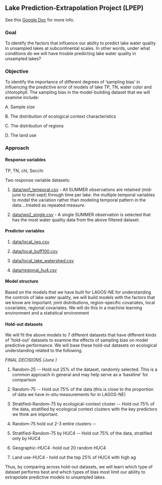 ## Lake Prediction-Extrapolation Project (LPEP)

See this [Google Doc](https://docs.google.com/document/d/1SupPLm-Tww5CyHHUf4k3YYq-UqnGKzyErm4Bz9yBOZg/edit?usp=sharing) for more info.

### Goal
To identify the factors that influence our ability to predict lake water quality in unsampled lakes at subcontinental scales. In other words, under what conditions do we will have trouble predicting lake water quality in unsampled lakes? 

### Objective
To identify the importance of different degrees of ‘sampling bias’ in influencing the predictive error of models of lake TP, TN, water color and chlorophyll. The sampling bias in the model-building dataset that we will examine include:

A.  Sample size 

B.  The distribution of ecological context characteristics 

C.  The distribution of regions 

D.  The land use

### Approach

#### Response variables

TP, TN, chl, Secchi

Two response variable datasets:

1. [data/wq1_temporal.csv](data/wq1_temporal.csv) - All SUMMER observations are retained (mid-june to mid-sept) through time per lake. the multiple temporal variables to model the variation rather than modeling temporal pattern in the data….treated as repeated measure.

2. [data/wq2_single.csv](data/wq2_single.csv) - A single SUMMER observation is selected that has the most water quality data from the above filtered dataset.

#### Predictor variables

1. [data/local_iws.csv](data/local_iws.csv)

2. [data/local_buff100.csv](data/local_buff100.csv)

3. [data/local_lake_watershed.csv](data/local_lake_watershed.csv)

4. [data/regional_hu4.csv](data/regional_hu4.csv)

#### Model structure

Based on the models that we have built for LAGOS-NE for understanding the controls of lake water quality, we will build models with the factors that we know are important: joint distributions, region-specific covariates, local covariates, regional covariates. We will do this in a machine learning environment and a statistical environment

#### Hold-out datasets

We will fit the above models to 7 different datasets that have different kinds of ‘hold-out’ datasets to examine the effects of sampling bias on model predictive performance. We will base these hold-out datasets on ecological understanding related to the following. 

_FINAL DECISIONS (June )_

1. Random-25 -- Hold out 25% of the dataset, randomly selected. This is a common approach in general and may help serve as a ‘baseline’ for comparison

2. Random-75 -- Hold out 75% of the data (this is close to the proportion of data we have in-situ measurements for in LAGOS-NE)

3. Stratified-Random-75 by ecological-context cluster -- Hold out 75% of the data, stratified by ecological context clusters with the key predictors we think are important.

4. Random-75 hold out 2-3 entire clusters -- 

5. Stratified-Random-75 by HUC4 -- Hold out 75% of the data, stratified only by HUC4

6. Geographic-HUC4 -hold out 20 random HUC4

7. Land use-HUC4 - hold out the top 25% of HUC4 with high ag

Thus, by comparing across hold-out datasets, we will learn which type of dataset performs best and which types of bias most limit our ability to extrapolate predictive models to unsampled lakes.
